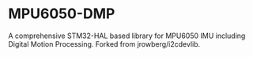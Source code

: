 # MPU6050-DMP
A comprehensive STM32-HAL based library for MPU6050 IMU including Digital Motion Processing. Forked from jrowberg/i2cdevlib.
